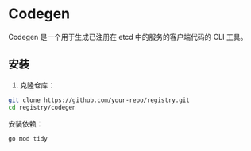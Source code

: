 # Codegen

Codegen 是一个用于生成已注册在 etcd 中的服务的客户端代码的 CLI 工具。

## 安装

1. 克隆仓库：

```sh
git clone https://github.com/your-repo/registry.git
cd registry/codegen
```

安装依赖：
```shell
go mod tidy
```
